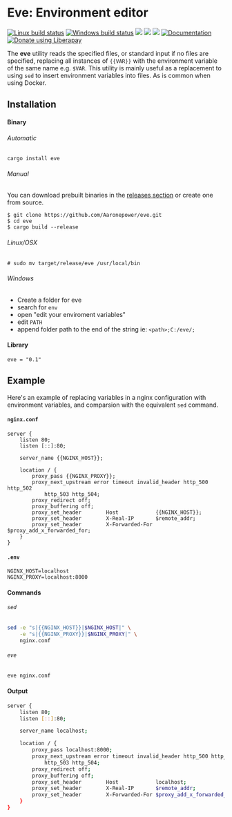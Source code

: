 # Eve: Environment editor
[![Linux build status](https://img.shields.io/travis/Aaronepower/eve.svg?branch=master)](https://travis-ci.org/Aaronepower/eve)
[![Windows build status](https://ci.appveyor.com/api/projects/status/github/Aaronepower/eve?svg=true)](https://ci.appveyor.com/project/Aaronepower/eve)
[![](https://img.shields.io/crates/d/eve.svg)](https://crates.io/crates/eve)
[![](https://img.shields.io/github/issues-raw/Aaronepower/eve.svg)](https://github.com/Aaronepower/eve/issues)
[![](https://tokei.rs/b1/github/Aaronepower/eve?category=code)](https://github.com/Aaronepower/eve)
[![Documentation](https://docs.rs/eve/badge.svg)](https://docs.rs/eve/)
[![Donate using Liberapay](https://liberapay.com/assets/widgets/donate.svg)](https://liberapay.com/Aaronepower/donate)

The **eve** utility reads the specified files, or standard input if no files are
specified, replacing all instances of `{{VAR}}` with the environment variable
of the same name e.g. `$VAR`. This utility is mainly useful as a replacement to
using `sed` to insert environment variables into files. As is common when using
Docker.

## Installation

#### Binary

###### Automatic
```
cargo install eve
```

###### Manual
You can download prebuilt binaries in the [releases section] or create one
from source.

```shell
$ git clone https://github.com/Aaronepower/eve.git
$ cd eve
$ cargo build --release
```
###### Linux/OSX
```
# sudo mv target/release/eve /usr/local/bin
```
###### Windows
- Create a folder for eve
- search for `env`
- open "edit your enviroment variables"
- edit `PATH`
- append folder path to the end of the string ie: `<path>;C:/eve/;`

#### Library
```
eve = "0.1"
```

## Example
Here's an example of replacing variables in a nginx configuration with
environment variables, and comparsion with the equivalent `sed` command.

#### `nginx.conf`
```nginx
server {
    listen 80;
    listen [::]:80;

    server_name {{NGINX_HOST}};

    location / {
        proxy_pass {{NGINX_PROXY}};
        proxy_next_upstream error timeout invalid_header http_500 http_502
            http_503 http_504;
        proxy_redirect off;
        proxy_buffering off;
        proxy_set_header        Host            {{NGINX_HOST}};
        proxy_set_header        X-Real-IP       $remote_addr;
        proxy_set_header        X-Forwarded-For $proxy_add_x_forwarded_for;
    }
}
```

#### `.env`
```
NGINX_HOST=localhost
NGINX_PROXY=localhost:8000
```

#### Commands

###### `sed`
```bash
sed -e "s|{{NGINX_HOST}}|$NGINX_HOST|" \
    -e "s|{{NGINX_PROXY}}|$NGINX_PROXY|" \
    nginx.conf
```
###### `eve`
```bash
eve nginx.conf
```

#### Output
```bash
server {
    listen 80;
    listen [::]:80;

    server_name localhost;

    location / {
        proxy_pass localhost:8000;
        proxy_next_upstream error timeout invalid_header http_500 http_502
            http_503 http_504;
        proxy_redirect off;
        proxy_buffering off;
        proxy_set_header        Host            localhost;
        proxy_set_header        X-Real-IP       $remote_addr;
        proxy_set_header        X-Forwarded-For $proxy_add_x_forwarded_for;
    }
}
```

[releases section]: https://github.com/Aaronepower/eve/releases
